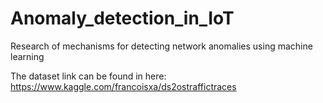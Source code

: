 # Anomaly_detection_in_IoT
Research of mechanisms for detecting network anomalies using machine learning

The dataset link can be found in here:
https://www.kaggle.com/francoisxa/ds2ostraffictraces
